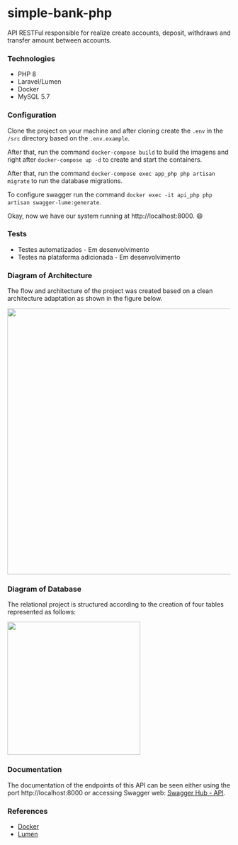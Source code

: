 # simple-bank-php
API RESTFul responsible for realize create accounts, deposit, withdraws and transfer amount between accounts. 

### Technologies

- PHP 8
- Laravel/Lumen
- Docker
- MySQL 5.7

### Configuration

Clone the project on your machine and after cloning create the `.env` in the `/src` directory based on the `.env.example`.

After that, run the command `docker-compose build` to build the imagens and right after `docker-compose up -d` to create and start the containers.

After that, run the command `docker-compose exec app_php php artisan migrate` to run the database migrations.

To configure swagger run the command `docker exec -it api_php php artisan swagger-lume:generate`.

Okay, now we have our system running at http://localhost:8000. :smile:

### Tests

  * Testes automatizados - Em desenvolvimento
  * Testes na plataforma adicionada - Em desenvolvimento

### Diagram of Architecture

The flow and architecture of the project was created based on a clean architecture adaptation as shown in the figure below.

<img src="https://user-images.githubusercontent.com/26749585/159628938-892753ad-ce9e-4ed9-a60b-89fe25ad6b89.jpg" width="600">

### Diagram of Database

The relational project is structured according to the creation of four tables represented as follows:

<img src="https://user-images.githubusercontent.com/26749585/159618055-82711913-4f06-41de-9b69-cf0991130175.png" width="300">

### Documentation

The documentation of the endpoints of this API can be seen either using the port http://localhost:8000 or accessing Swagger web:
[Swagger Hub - API](https://app.swaggerhub.com/apis-docs/carlos12antoni/SimpleBankPhp/1.0.0).

### References

- [Docker](https://docs.docker.com/)
- [Lumen](https://lumen.laravel.com/docs/9.x)
